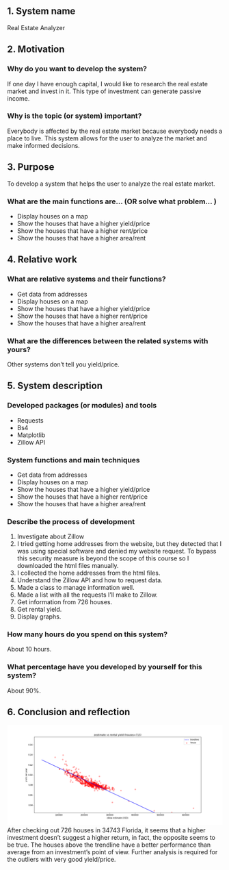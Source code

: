 ## 1. System name
Real Estate Analyzer
## 2. Motivation
### Why do you want to develop the system?
If one day I have enough capital, I would like to research the real estate market and invest in it. This type of investment can generate passive income.
### Why is the topic (or system) important?
Everybody is affected by the real estate market because everybody needs a place to live. This system allows for the user to analyze the market and make informed decisions.
## 3. Purpose
To develop a system that helps the user to analyze the real estate market.
### What are the main functions are... (OR solve what problem... )
* Display houses on a map
* Show the houses that have a higher yield/price 
* Show the houses that have a higher rent/price
* Show the houses that have a higher area/rent
## 4. Relative work
### What are relative systems and their functions?
* Get data from addresses
* Display houses on a map
* Show the houses that have a higher yield/price 
* Show the houses that have a higher rent/price
* Show the houses that have a higher area/rent
### What are the differences between the related systems with yours?
Other systems don’t tell you yield/price.
## 5. System description
### Developed packages (or modules) and tools
* Requests
* Bs4
* Matplotlib
* Zillow API
### System functions and main techniques
* Get data from addresses
* Display houses on a map
* Show the houses that have a higher yield/price 
* Show the houses that have a higher rent/price
* Show the houses that have a higher area/rent
### Describe the process of development
1.	Investigate about Zillow
2.	I tried getting home addresses from the website, but they detected that I was using special software and denied my website request. To bypass this security measure is beyond the scope of this course so I downloaded the html files manually.
3.	I collected the home addresses from the html files.
4.	Understand the Zillow API and how to request data.
5.	Made a class to manage information well.
6.	Made a list with all the requests I’ll make to Zillow.
7.	Get information from 726 houses.
8.	Get rental yield.
9.	Display graphs.
### How many hours do you spend on this system?
About 10 hours.
### What percentage have you developed by yourself for this system?
About 90%.
## 6. Conclusion and reflection
![alt text](https://github.com/elvis-suazo/real-estate-analysis-in-florida/blob/master/zestimate%20vs%20yield.png "zestimate vs rental yield")
After checking out 726 houses in 34743 Florida, it seems that a higher investment doesn’t suggest a higher return, in fact, the opposite seems to be true. The houses above the trendline have a better performance than average from an investment’s point of view. Further analysis is required for the outliers with very good yield/price.
